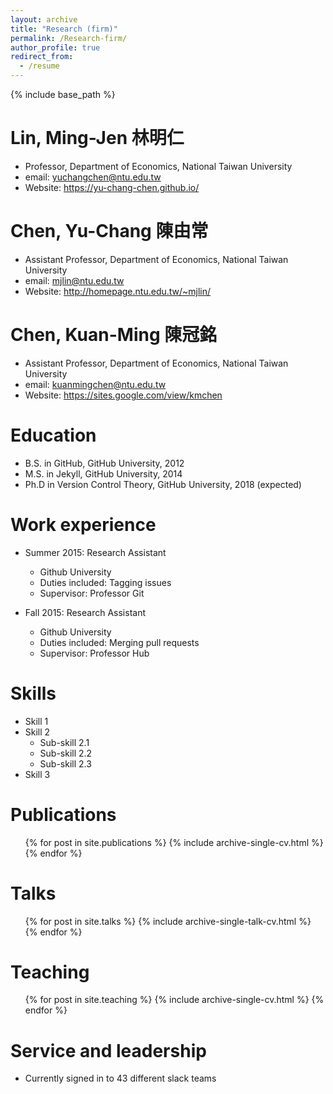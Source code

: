 ```yaml
---
layout: archive
title: "Research (firm)"
permalink: /Research-firm/
author_profile: true
redirect_from:
  - /resume
---
```


{% include base_path %}

Lin, Ming-Jen 林明仁
=====
* Professor, Department of Economics, National Taiwan University
* email: 	yuchangchen@ntu.edu.tw
* Website: https://yu-chang-chen.github.io/

Chen, Yu-Chang 陳由常
=====
* Assistant Professor, Department of Economics, National Taiwan University
* email: mjlin@ntu.edu.tw
* Website: http://homepage.ntu.edu.tw/~mjlin/

Chen, Kuan-Ming 陳冠銘
=====
* Assistant Professor, Department of Economics, National Taiwan University
* email: kuanmingchen@ntu.edu.tw
* Website: https://sites.google.com/view/kmchen


Education
======
* B.S. in GitHub, GitHub University, 2012
* M.S. in Jekyll, GitHub University, 2014
* Ph.D in Version Control Theory, GitHub University, 2018 (expected)

Work experience
======
* Summer 2015: Research Assistant
  * Github University
  * Duties included: Tagging issues
  * Supervisor: Professor Git

* Fall 2015: Research Assistant
  * Github University
  * Duties included: Merging pull requests
  * Supervisor: Professor Hub
  
Skills
======
* Skill 1
* Skill 2
  * Sub-skill 2.1
  * Sub-skill 2.2
  * Sub-skill 2.3
* Skill 3

Publications
======
  <ul>{% for post in site.publications %}
    {% include archive-single-cv.html %}
  {% endfor %}</ul>
  
Talks
======
  <ul>{% for post in site.talks %}
    {% include archive-single-talk-cv.html %}
  {% endfor %}</ul>
  
Teaching
======
  <ul>{% for post in site.teaching %}
    {% include archive-single-cv.html %}
  {% endfor %}</ul>
  
Service and leadership
======
* Currently signed in to 43 different slack teams
